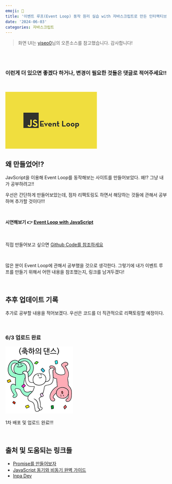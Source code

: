 ```yaml
---
emoji: 🔄
title: '이벤트 루프(Event Loop) 동작 원리 실습 with 자바스크립트로 만든 인터랙티브 사이트'
date: '2024-06-03'
categories: 자바스크립트
---
```


> 화면 UI는 [yiseo0](https://github.com/yiseo0)님의 오픈소스를 참고했습니다. 감사합니다!

<br>

<br>

<h3>이런게 더 있으면 좋겠다 하거나, 변경이 필요한 것들은 댓글로 적어주세요!!</h3>

<br>

![1.png](1.png)

## 왜 만들었어!?

JavScript을 이용해 Event Loop를 동작해보는 사이트를 만들어보았다. 왜!? 그냥 내가 공부하려고!!

우선은 간단하게 만들어보았는데, 점차 리팩토링도 하면서 해당하는 것들에 관해서 공부하며 추가할 것이다!!!

<br>

**시연해보기 👉 [Event Loop with JavaScript](https://dontcryjihoon.netlify.app/)**

<br>

직접 만들어보고 싶으면 [Github Code를 참조하세요](https://github.com/jiji-hoon96/mentoring/tree/week5-eventLoop/week5-assingment)

<br>

많은 분이 Event Loop에 관해서 공부했을 것으로 생각한다. 그렇기에 내가 이벤트 루프를 만들기 위해서 어떤 내용을 참조했는지, 링크를 남겨두겠다!

<br>

## 추후 업데이트 기록

추가로 공부할 내용을 적어보겠다. 우선은 코드를 더 직관적으로 리팩토링할 예정이다.

<br>

### 6/3 업로드 완료

![2.png](2.png)

1차 배포 및 업로드 완료!!!

<br>

## 출처 및 도움되는 링크들

- [Promise를 만들어보자](https://hooninedev.com/240525/)
- [JavaScript 동기와 비동기 완벽 가이드](https://hooninedev.com/230816/)
- [Inpa Dev](https://inpa.tistory.com/entry/%F0%9F%94%84-%EC%9E%90%EB%B0%94%EC%8A%A4%ED%81%AC%EB%A6%BD%ED%8A%B8-%EC%9D%B4%EB%B2%A4%ED%8A%B8-%EB%A3%A8%ED%94%84-%EA%B5%AC%EC%A1%B0-%EB%8F%99%EC%9E%91-%EC%9B%90%EB%A6%AC)

```toc

```
